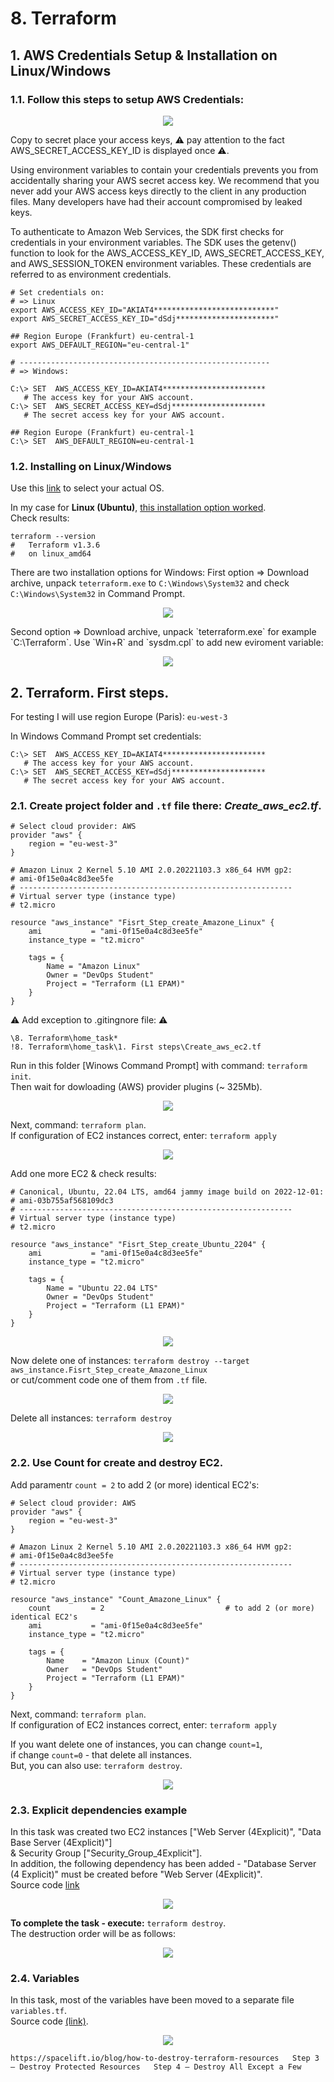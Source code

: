 # 8. Terraform

## 1. AWS Credentials Setup & Installation on Linux/Windows

### 1.1. Follow this steps to setup AWS Credentials:
<p align="center">
  <img src="./.info/1.1.AWS_Credentials_Setup.png">
</p>

Copy to secret place your access keys, :warning: pay attention to the fact AWS_SECRET_ACCESS_KEY_ID is displayed once :warning:.

Using environment variables to contain your credentials prevents you from accidentally sharing your AWS secret access key. We recommend that you never add your AWS access keys directly to the client in any production files. Many developers have had their account compromised by leaked keys.

To authenticate to Amazon Web Services, the SDK first checks for credentials in your environment variables. The SDK uses the getenv() function to look for the AWS_ACCESS_KEY_ID, AWS_SECRET_ACCESS_KEY, and AWS_SESSION_TOKEN environment variables. These credentials are referred to as environment credentials.


```console
# Set credentials on:
# => Linux
export AWS_ACCESS_KEY_ID="AKIAT4***************************"
export AWS_SECRET_ACCESS_KEY_ID="dSdj**********************"

## Region Europe (Frankfurt) eu-central-1
export AWS_DEFAULT_REGION="eu-central-1"

# --------------------------------------------------------
# => Windows:

C:\> SET  AWS_ACCESS_KEY_ID=AKIAT4***********************
   # The access key for your AWS account.
C:\> SET  AWS_SECRET_ACCESS_KEY=dSdj*********************
   # The secret access key for your AWS account.

## Region Europe (Frankfurt) eu-central-1
C:\> SET  AWS_DEFAULT_REGION=eu-central-1
```

### 1.2. Installing on Linux/Windows
Use this [link](https://developer.hashicorp.com/terraform/downloads) to select your actual OS.  

In my case for **Linux (Ubuntu)**, [this installation option worked](https://developer.hashicorp.com/terraform/tutorials/aws-get-started/install-cli).  
Check results:
```console
terraform --version
#   Terraform v1.3.6
#   on linux_amd64
```
There are two installation options for Windows:
First option => Download archive, unpack `teterraform.exe` to `C:\Windows\System32` and check `C:\Windows\System32` in Command Prompt.
<p align="center">
  <img src="./.info/1.2.Setup_Windows_v1.png">
</p>
Second option => Download archive, unpack `teterraform.exe` for example `C:\Terraform`.  
Use `Win+R` and `sysdm.cpl` to add new eviroment variable:
<p align="center">
  <img src="./.info/1.2.Setup_Windows_v2.png">
</p>

## 2. Terraform. First steps.
For testing I will use region Europe (Paris): `eu-west-3`  

In Windows Command Prompt set credentials:
```console
C:\> SET  AWS_ACCESS_KEY_ID=AKIAT4***********************
   # The access key for your AWS account.
C:\> SET  AWS_SECRET_ACCESS_KEY=dSdj*********************
   # The secret access key for your AWS account.
```

### 2.1. Create  project folder and `.tf` file there: *Create_aws_ec2.tf*.
```console
# Select cloud provider: AWS
provider "aws" {
    region = "eu-west-3"
}

# Amazon Linux 2 Kernel 5.10 AMI 2.0.20221103.3 x86_64 HVM gp2: 
# ami-0f15e0a4c8d3ee5fe
# -------------------------------------------------------------
# Virtual server type (instance type)
# t2.micro

resource "aws_instance" "Fisrt_Step_create_Amazone_Linux" {
    ami           = "ami-0f15e0a4c8d3ee5fe"
    instance_type = "t2.micro"

    tags = {
        Name = "Amazon Linux"
        Owner = "DevOps Student"
        Project = "Terraform (L1 EPAM)"
    }
}

```
:warning: Add exception to .gitingnore file: :warning: 
```console
\8. Terraform\home_task* 
!8. Terraform\home_task\1. First steps\Create_aws_ec2.tf
```

Run in this folder [Winows Command Prompt] with command: `terraform init`.  
Then wait for dowloading (AWS) provider plugins (~ 325Mb).  
<p align="center">
  <img src="./.info/2.1.terraform_init.png">
</p>

Next, command: `terraform plan`.  
If configuration of EC2 instances correct, enter: `terraform apply`  
<p align="center">
  <img src="./.info/2.1.terraform_init2.png">
</p>

Add one more EC2 & check results:  
```console
# Canonical, Ubuntu, 22.04 LTS, amd64 jammy image build on 2022-12-01: 
# ami-03b755af568109dc3
# -------------------------------------------------------------
# Virtual server type (instance type)
# t2.micro

resource "aws_instance" "Fisrt_Step_create_Ubuntu_2204" {
    ami           = "ami-0f15e0a4c8d3ee5fe"
    instance_type = "t2.micro"

    tags = {
        Name = "Ubuntu 22.04 LTS"
        Owner = "DevOps Student"
        Project = "Terraform (L1 EPAM)"
    }
}
```
<p align="center">
  <img src="./.info/2.1.terraform_init3.png">
</p>

Now delete one of instances: `terraform destroy --target aws_instance.Fisrt_Step_create_Amazone_Linux`  
or cut/comment code one of them from `.tf` file.  
<p align="center">
  <img src="./.info/2.1.1.terraform_destroy.png">
</p>

Delete all instances: `terraform destroy`  
<p align="center">
  <img src="./.info/2.1.2.terraform_destroy_all.png">
</p>

### 2.2. Use Count for create and destroy EC2.
Add paramentr `count = 2` to add 2 (or more) identical EC2's:
```console
# Select cloud provider: AWS
provider "aws" {
    region = "eu-west-3"
}

# Amazon Linux 2 Kernel 5.10 AMI 2.0.20221103.3 x86_64 HVM gp2: 
# ami-0f15e0a4c8d3ee5fe
# -------------------------------------------------------------
# Virtual server type (instance type)
# t2.micro

resource "aws_instance" "Count_Amazone_Linux" {
    count         = 2                           # to add 2 (or more) identical EC2's 
    ami           = "ami-0f15e0a4c8d3ee5fe"
    instance_type = "t2.micro"                   

    tags = {
        Name    = "Amazon Linux (Count)"
        Owner   = "DevOps Student"
        Project = "Terraform (L1 EPAM)"
    }
}
```
Next, command: `terraform plan`.  
If configuration of EC2 instances correct, enter: `terraform apply`

If you want delete one of instances, you can change `count=1`,  
if change `count=0` - that delete all instances.  
But, you can also use: `terraform destroy`.
<p align="center">
  <img src="./.info/2.2.Use_Count.png">
</p>

### 2.3. Explicit dependencies example
In this task was created two EC2 instances ["Web Server (4Explicit)", "Data Base Server (4Explicit)"]  
&  Security Group ["Security_Group_4Explicit"].  
In addition, the following dependency has been added - "Database Server (4 Explicit)" must be created before "Web Server (4Explicit)".  
Source code [link](https://github.com/Ivan2navI/L1_EPAM/blob/main/8.%20Terraform/home_task/3.%20Explicit%20dependencies%20example/Explicit%20dependencies%20example.tf)  
<p align="center">
  <img src="./.info/2.3.Explicit_dependencies_examplepng.png">
</p>

**To complete the task - execute:** `terraform destroy`.  
The destruction order will be as follows:
<p align="center">
  <img src="./.info/2.3.Explicit_dependencies_examplepng_2.png">
</p>

### 2.4. Variables
In this task, most of the variables have been moved to a separate file `variables.tf`.  
Source code [(link)](https://github.com/Ivan2navI/L1_EPAM/tree/main/8.%20Terraform/home_task/4.%20Variables).
<p align="center">
  <img src="./.info/2.4.Variables.png">
</p>

`https://spacelift.io/blog/how-to-destroy-terraform-resources  
Step 3 – Destroy Protected Resources  
Step 4 – Destroy All Except a Few  `